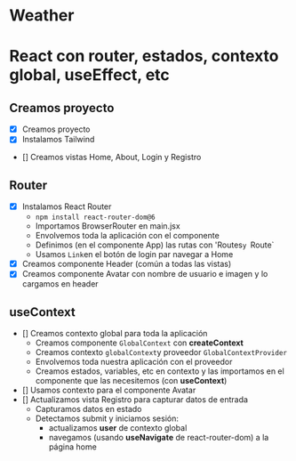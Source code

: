 # Weather 
# React con router, estados, contexto global, useEffect, etc
## Creamos proyecto
- [x] Creamos proyecto
- [x] Instalamos Tailwind
- [] Creamos vistas Home, About, Login y Registro
## Router
- [x] Instalamos React Router
   - `npm install react-router-dom@6`
   - Importamos BrowserRouter en main.jsx
   - Envolvemos toda la aplicación con el componente
   - Definimos (en el componente App) las rutas con 'Routes`y `Route`
   - Usamos `Link`en el botón de login par navegar a Home
- [x] Creamos componente Header (común a todas las vistas)
- [x] Creamos componente Avatar con nombre de usuario e imagen y lo cargamos en header
## useContext
- [] Creamos contexto global para toda la aplicación
    - Creamos componente `GlobalContext` con **createContext**
    - Creamos contexto `globalContext`y proveedor `GlobalContextProvider`
    - Envolvemos toda nuestra aplicación con el proveedor
    - Creamos estados, variables, etc en contexto y las importamos en el componente que las necesitemos (con **useContext**)
- [] Usamos contexto para el componente Avatar
- [] Actualizamos vista Registro para capturar datos de entrada
  - Capturamos datos en estado 
  - Detectamos submit y iniciamos sesión: 
    - actualizamos **user** de contexto global
    - navegamos (usando **useNavigate** de react-router-dom) a la página home

